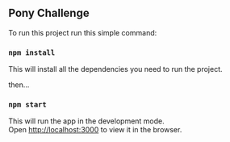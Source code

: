 ## Pony Challenge

To run this project run this simple command:

### `npm install`
This will install all the dependencies you need to run the project.<br />

then...<br />

### `npm start`

This will run the app in the development mode.<br />
Open [http://localhost:3000](http://localhost:3000) to view it in the browser.
